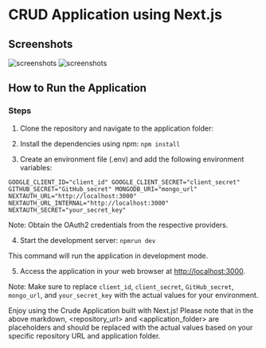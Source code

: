 # CRUD Application using Next.js

## Screenshots

![screenshots](screenshot1.png)
![screenshots](screenshot2.png)

## How to Run the Application

### Steps

1. Clone the repository and navigate to the application folder:

2. Install the dependencies using npm:
   `npm install`
3. Create an environment file (.env)  and add the following environment variables:

`GOOGLE_CLIENT_ID="client_id"
 GOOGLE_CLIENT_SECRET="client_secret"
GITHUB_SECRET="GitHub_secret"
MONGODB_URI="mongo_url"
NEXTAUTH_URL="http://localhost:3000"
NEXTAUTH_URL_INTERNAL="http://localhost:3000"
NEXTAUTH_SECRET="your_secret_key"
`

Note: Obtain the OAuth2 credentials from the respective providers.

4. Start the development server:
   `npmrun dev`

This command will run the application in development mode.

5. Access the application in your web browser at [http://localhost:3000](http://localhost:3000).

Note: Make sure to replace `client_id`, `client_secret`, `GitHub_secret`, `mongo_url`, and `your_secret_key` with the actual values for your environment.

Enjoy using the Crude Application built with Next.js!
Please note that in the above markdown, <repository_url> and <application_folder> are placeholders and should be replaced with the actual values based on your specific repository URL and application folder.

